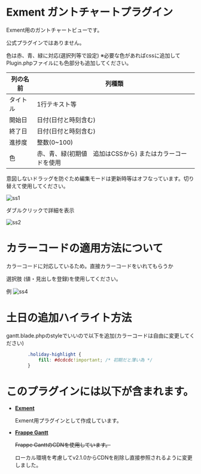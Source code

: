# Exment ガントチャートプラグイン
Exment用のガントチャートビューです。

公式プラグインではありません。

色は赤、青、緑に対応(選択列等で設定)
※必要な色があればcssに追加してPlugin.phpファイルにも色部分も追加してください。

| 列の名前 | 列種類 |
| --- | --- |
| タイトル | 1行テキスト等 |
| 開始日 | 日付(日付と時刻含む) |
| 終了日 | 日付(日付と時刻含む) | 
| 進捗度 | 整数(0~100) |
| 色 | 赤、青、緑(初期値　追加はCSSから) またはカラーコードを使用|

意図しないドラッグを防ぐため編集モードは更新時等はオフなっています。切り替えて使用してください。

![ss1](https://github.com/user-attachments/assets/9234e509-3fd6-42fd-a4a2-93023174e1b9)

ダブルクリックで詳細を表示

![ss2](https://github.com/user-attachments/assets/09bdd8cf-05f8-4a83-a816-7a2c2b2ba869)

# カラーコードの適用方法について
カラーコードに対応しているため。直接カラーコードをいれてもらうか

選択肢 (値・見出しを登録)を使用してください。

例
![ss4](https://github.com/user-attachments/assets/7483be7d-7cba-4cbd-9580-1f00d5552284)
# 土日の追加ハイライト方法
gantt.blade.phpのstyleでいいので以下を追加(カラーコードは自由に変更してください)
```style:add.css
        .holiday-highlight {
            fill: #dcdcdc!important; /* 初期だと薄い為 */
        }
```

# このプラグインには以下が含まれます。
- **[Exment](https://github.com/exceedone/exment)**

  Exment用プラグインとして作成しています。

- **[Frappe Gantt](https://github.com/frappe/gantt)**

  ~~Frappe GanttのCDNを使用しています。~~
  
  ローカル環境を考慮してv2.1.0からCDNを削除し直接参照されるように変更しました。

